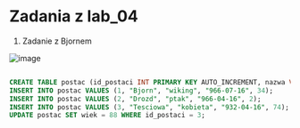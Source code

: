 # Zadania z lab_04

1. Zadanie z Bjornem

![image](https://github.com/SzymonRymszewicz/Bazy_Danych/assets/147385726/b0bf9750-484f-4634-8b36-2447e1571679)


```sql

CREATE TABLE postac (id_postaci INT PRIMARY KEY AUTO_INCREMENT, nazwa VARCHAR(40), rodzaj ENUM('wiking', 'ptak', 'kobieta'), data_ur DATE, wiek INT);
INSERT INTO postac VALUES (1, "Bjorn", "wiking", "966-07-16", 34);
INSERT INTO postac VALUES (2, "Drozd", "ptak", "966-04-16", 2);
INSERT INTO postac VALUES (3, "Tesciowa", "kobieta", "932-04-16", 74);
UPDATE postac SET wiek = 88 WHERE id_postaci = 3;

```
